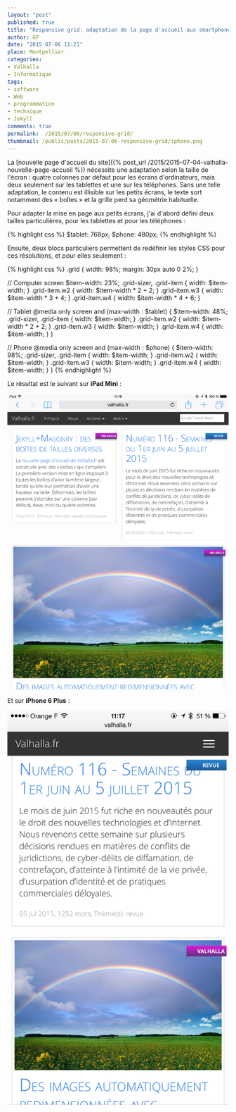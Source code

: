 ```yaml
---
layout: "post"
published: true
title: "Responsive grid: adaptation de la page d'accueil aux smartphones et tablettes"
author: GF
date: "2015-07-06 11:21"
place: Montpellier
categories:
- Valhalla
- Informatique
tags:
- software
- Web
- programmation
- technique
- Jekyll
comments: true
permalink:  /2015/07/06/responsive-grid/
thumbnail: /public/posts/2015-07-06-responsive-grid/iphone.png
---
```


La [nouvelle page d'accueil du site]({% post_url /2015/2015-07-04-valhalla-nouvelle-page-accueil %}) nécessite une adaptation selon la taille de l'écran : quatre colonnes par défaut pour les écrans d'ordinateurs, mais deux seulement sur les tablettes et une sur les téléphones. Sans une telle adaptation, le contenu est illisible sur les petits écrans, le texte sort notamment des « boîtes » et la grille perd sa géométrie habituelle.

Pour adapter la mise en page aux petits écrans, j'ai d'abord défini deux tailles particulières, pour les tablettes et pour les téléphones :

{% highlight css %}
$tablet: 768px;
$phone:  480px;
{% endhighlight %}

Ensuite, deux blocs particuliers permettent de redéfinir les styles CSS pour ces résolutions, et pour elles seulement :

{% highlight css %}
.grid {
    width: 98%;
    margin: 30px auto 0 2%;
}

// Computer screen
$item-width: 23%;
.grid-sizer, 
.grid-item { width: $item-width; }
.grid-item.w2 { width: $item-width * 2 + 2; }
.grid-item.w3 { width: $item-width * 3 + 4; }
.grid-item.w4 { width: $item-width * 4 + 6; }

// Tablet
@media only screen and (max-width : $tablet) {
    $item-width: 48%;
    .grid-sizer, 
    .grid-item { width: $item-width; }
    .grid-item.w2 { width: $item-width * 2 + 2; }
    .grid-item.w3 { width: $item-width; }
    .grid-item.w4 { width: $item-width; }
}

// Phone
@media only screen and (max-width : $phone) {
    $item-width: 98%;
    .grid-sizer, 
    .grid-item { width: $item-width; }
    .grid-item.w2 { width: $item-width; }
    .grid-item.w3 { width: $item-width; }
    .grid-item.w4 { width: $item-width; }
}
{% endhighlight %}

Le résultat est le suivant sur **iPad Mini** :

![iPad Screen](/public/posts/2015-07-06-responsive-grid/ipad.png "Sur iPad Mini")

Et sur **iPhone 6 Plus** :

![iPhone 6 Screen](/public/posts/2015-07-06-responsive-grid/iphone.png "Sur iPhone 6 Plus")